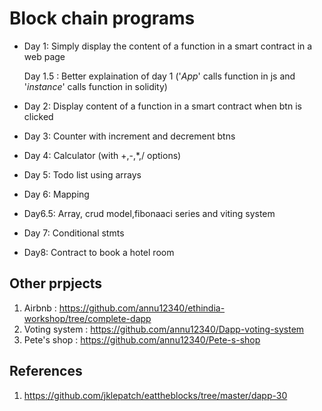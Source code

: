# Block chain programs

- Day 1: Simply display the content of a function in a smart contract in a web page

  Day 1.5 : Better explaination of day 1 ('_App_' calls function in js and '_instance_' calls function in solidity)

- Day 2: Display content of a function in a smart contract when btn is clicked

- Day 3: Counter with increment and decrement btns

- Day 4: Calculator (with +,-,\*,/ options)

- Day 5: Todo list using arrays

- Day 6: Mapping

- Day6.5: Array, crud model,fibonaaci series and viting system

- Day 7: Conditional stmts

- Day8: Contract to book a hotel room 


## Other prpjects
1. Airbnb : https://github.com/annu12340/ethindia-workshop/tree/complete-dapp
2. Voting system : https://github.com/annu12340/Dapp-voting-system
3. Pete's shop : https://github.com/annu12340/Pete-s-shop

## References

1. https://github.com/jklepatch/eattheblocks/tree/master/dapp-30
